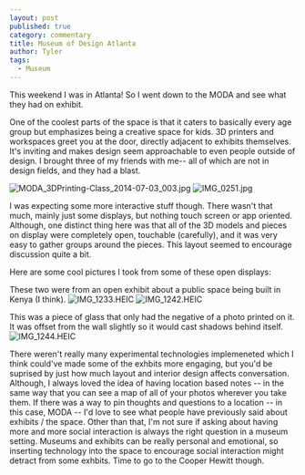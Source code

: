 ```yaml
---
layout: post
published: true
category: commentary
title: Museum of Design Atlanta
author: Tyler
tags:
  - Museum
---
```

This weekend I was in Atlanta! So I went down to the MODA and see what they had on exhibit.

One of the coolest parts of the space is that it caters to basically every age group but emphasizes being a creative space for kids. 3D printers and workspaces greet you at the door, directly adjacent to exhibits themselves. It's inviting and makes design seem approachable to even people outside of design. I brought three of my friends with me-- all of which are not in design fields, and they had a blast.

![MODA_3DPrinting-Class_2014-07-03_003.jpg]({{site.baseurl}}/assets/MODA_3DPrinting-Class_2014-07-03_003.jpg)
![IMG_0251.jpg]({{site.baseurl}}/assets/IMG_0251.jpg)

I was expecting some more interactive stuff though. There wasn't that much, mainly just some displays, but nothing touch screen or app oriented. Although, one distinct thing here was that all of the 3D models and pieces on display were completely open, touchable (carefully), and it was very easy to gather groups around the pieces. This layout seemed to encourage discussion quite a bit.

Here are some cool pictures I took from some of these open displays:

These two were from an open exhibit about a public space being built in Kenya (I think).
![IMG_1233.HEIC]({{site.baseurl}}/assets/IMG_1233.HEIC)
![IMG_1242.HEIC]({{site.baseurl}}/assets/IMG_1242.HEIC)

This was a piece of glass that only had the negative of a photo printed on it. It was offset from the wall slightly so it would cast shadows behind itself.
![IMG_1244.HEIC]({{site.baseurl}}/assets/IMG_1244.HEIC)


There weren't really many experimental technologies implemeneted which I think could've made some of the exhbits more engaging, but you'd be suprised by just how much layout and interior design affects conversation. Although, I always loved the idea of having location based notes -- in the same way that you can see a map of all of your photos wherever you take them. If there was a way to pin thoughts and questions to a location -- in this case, MODA -- I'd love to see what people have previously said about exhibits / the space. Other than that, I'm not sure if asking about having more and more social interaction is always the right question in a museum setting. Museums and exhibits can be really personal and emotional, so inserting technology into the space to encourage social interaction might detract from some exhbits. Time to go to the Cooper Hewitt though.
